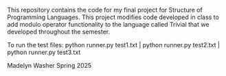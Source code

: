 This repository contains the code for my final project for Structure of Programming Languages. This project modifies code developed in class to add modulo operator functionality to the language called Trivial that we developed throughout the semester.

To run the test files: python runner.py test1.txt | python runner.py test2.txt | python runner.py test3.txt

Madelyn Washer Spring 2025
